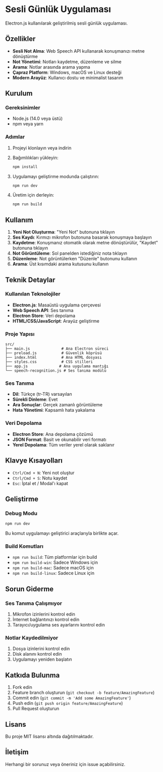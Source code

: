 # Sesli Günlük Uygulaması

Electron.js kullanılarak geliştirilmiş sesli günlük uygulaması.

## Özellikler

- **Sesli Not Alma**: Web Speech API kullanarak konuşmanızı metne dönüştürme
- **Not Yönetimi**: Notları kaydetme, düzenleme ve silme
- **Arama**: Notlar arasında arama yapma
- **Çapraz Platform**: Windows, macOS ve Linux desteği
- **Modern Arayüz**: Kullanıcı dostu ve minimalist tasarım

## Kurulum

### Gereksinimler
- Node.js (14.0 veya üstü)
- npm veya yarn

### Adımlar

1. Projeyi klonlayın veya indirin
2. Bağımlılıkları yükleyin:
   ```cmd
   npm install
   ```

3. Uygulamayı geliştirme modunda çalıştırın:
   ```cmd
   npm run dev
   ```

4. Üretim için derleyin:
   ```cmd
   npm run build
   ```

## Kullanım

1. **Yeni Not Oluşturma**: "Yeni Not" butonuna tıklayın
2. **Ses Kaydı**: Kırmızı mikrofon butonuna basarak konuşmaya başlayın
3. **Kaydetme**: Konuşmanız otomatik olarak metne dönüştürülür, "Kaydet" butonuna tıklayın
4. **Not Görüntüleme**: Sol panelden istediğiniz nota tıklayın
5. **Düzenleme**: Not görüntülerken "Düzenle" butonunu kullanın
6. **Arama**: Üst kısımdaki arama kutusunu kullanın

## Teknik Detaylar

### Kullanılan Teknolojiler
- **Electron.js**: Masaüstü uygulama çerçevesi
- **Web Speech API**: Ses tanıma
- **Electron Store**: Veri depolama
- **HTML/CSS/JavaScript**: Arayüz geliştirme

### Proje Yapısı
```
src/
├── main.js              # Ana Electron süreci
├── preload.js           # Güvenlik köprüsü
├── index.html           # Ana HTML dosyası
├── styles.css           # CSS stilleri
├── app.js              # Ana uygulama mantığı
└── speech-recognition.js # Ses tanıma modülü
```

### Ses Tanıma
- **Dil**: Türkçe (tr-TR) varsayılan
- **Sürekli Dinleme**: Evet
- **Ara Sonuçlar**: Gerçek zamanlı görüntüleme
- **Hata Yönetimi**: Kapsamlı hata yakalama

### Veri Depolama
- **Electron Store**: Ana depolama çözümü
- **JSON Format**: Basit ve okunabilir veri formatı
- **Yerel Depolama**: Tüm veriler yerel olarak saklanır

## Klavye Kısayolları

- `Ctrl/Cmd + N`: Yeni not oluştur
- `Ctrl/Cmd + S`: Notu kaydet
- `Esc`: İptal et / Modal'ı kapat

## Geliştirme

### Debug Modu
```cmd
npm run dev
```
Bu komut uygulamayı geliştirici araçlarıyla birlikte açar.

### Build Komutları
- `npm run build`: Tüm platformlar için build
- `npm run build-win`: Sadece Windows için
- `npm run build-mac`: Sadece macOS için
- `npm run build-linux`: Sadece Linux için

## Sorun Giderme

### Ses Tanıma Çalışmıyor
1. Mikrofon izinlerini kontrol edin
2. İnternet bağlantınızı kontrol edin
3. Tarayıcı/uygulama ses ayarlarını kontrol edin

### Notlar Kaydedilmiyor
1. Dosya izinlerini kontrol edin
2. Disk alanını kontrol edin
3. Uygulamayı yeniden başlatın

## Katkıda Bulunma

1. Fork edin
2. Feature branch oluşturun (`git checkout -b feature/AmazingFeature`)
3. Commit edin (`git commit -m 'Add some AmazingFeature'`)
4. Push edin (`git push origin feature/AmazingFeature`)
5. Pull Request oluşturun

## Lisans

Bu proje MIT lisansı altında dağıtılmaktadır.

## İletişim

Herhangi bir sorunuz veya öneriniz için issue açabilirsiniz.
